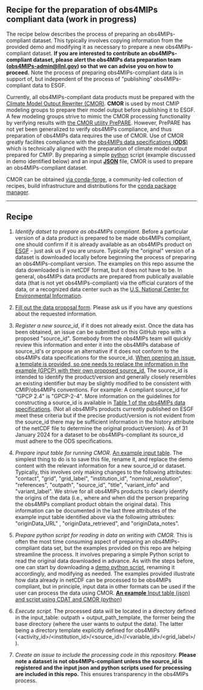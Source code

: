 ## Recipe for the preparation of obs4MIPs compliant data (work in progress)

The recipe below describes the process of preparing an obs4MIPs-compliant dataset. This typically involves copying information from the provided demo and modifying it as necessary to prepare a new obs4MIPs-compliant dataset.  **If you are interested to contribute an obs4MIPs-compliant dataset, please alert the obs4MIPs data preparation team (obs4MIPs-admin@llnl.gov) so that we can advise you on how to proceed.** Note the process of preparing obs4MIPs-compliant data is in support of, but independent of the process of "publishing" obs4MIPs-compliant data to ESGF.   

Currently, all obs4MIPs-compliant data products must be prepared with the [Climate Model Output Rewriter (CMOR)](https://cmor.llnl.gov).  **CMOR** is used by most CMIP modeling groups to prepare their model output before publishing it to ESGF.  A few modeling groups strive to mimic the CMOR processing functionality by verifying results with [the CMOR utility PrePARE](https://github.com/PCMDI/cmor/blob/main/LibCV/PrePARE/PrePARE.py).  However, PrePARE has not yet been generalized to verify obs4MIPs compliance, and thus preparation of obs4MIPs data requires the use of CMOR.  Use of CMOR greatly facilites compliance with the [obs4MIPs data specifications (**ODS**)](https://pcmdi.github.io/obs4MIPs/dataStandards.html) which is technically aligned with the preparation of climate model output prepared for CMIP.  By preparing a simple [python](https://python.org) script (example discussed in demo identified below) and an input [**JSON**](https://json.org) file, CMOR is used to prepare an obs4MIPs-compliant dataset.   

CMOR can be obtained [via conda-forge](https://cmor.llnl.gov/mydoc_cmor3_conda/), a community-led collection of recipes, build infrastructure and distributions for the [conda package manager](https://docs.conda.io/projects/conda/en/latest).  

---

## Recipe

1) _*Identify datset to prepare as obs4MIPs compliant.*_ Before a particular version of a data product is prepared to be made obs4MIPs compliant, one should confirm if it is already available as an obs4MIPs product on [ESGF](https://aims2.llnl.gov/search) - just ask us if you are unsure. Typically the "original" version of a dataset is downloaded locally before beginning the process of preparing an obs4MIPs-compliant version.  The examples on this repo assume the data downloaded is in netCDF format, but it does not have to be.  In general, obs4MIPs data products are prepared from publically available data (that is not yet obs4MIPs-compliant) via the official curators of the data, or a recognized data center such as the [U.S. National Center for Environmental Information](https://www.nesdis.noaa.gov/data-research-services/data-collections).     

2) [Fill out the data proposal form](https://bit.ly/obs4MIPs-submit).  Please ask us if you have any questions about the requested information.

3) _*Register a new source_id*_, if it does not already exist. Once the data has been obtained, an issue can be submitted on this GitHub repo with a proposed "source_id".  Somebody from the obs4MIPs team will quickly review this information and enter it into the obs4MIPs database of source_id's or propose an alternative if it does not conform to the obs4MIPs data specifications for the source_id.  [When opening an issue, a template is provided, so one needs to replace the information in the example (GPCP) with their own proposed source_id.](https://github.com/PCMDI/obs4MIPs-cmor-tables/issues/new)  The source_id is intended to identify the product/version and generally closely resembles an existing identifier but may be slightly modified to be consistent with CMIP/obs4MIPs conventions.  For example: A compliant source_id for "GPCP 2.4" is "GPCP-2-4".  More information on the guidelines for constructing a source_id is available in [Table 1 of the obs4MIPs data specifications](https://docs.google.com/document/d/1FXXBhUh71Hjus557ZTD3EKPi_2zxeLvi1aICXOjVYPc/edit#heading=h.7zmnv8xlfe08).  (Not all obs4MIPs products currently published on ESGF meet these criteria but if the precise product/version is not evident from the source_id there may be sufficient information in the history attribute of the netCDF file to determine the original product/version).  As of 31 January 2024 for a dataset to be obs4MIPs-compliant its source_id must adhere to the ODS specifications.  

4) _*Prepare input table for running CMOR*_.  [An example input table](https://github.com/PCMDI/obs4MIPs-cmor-tables/blob/master/demo/CMAP-V1902.json).  The simplest thing to do is to save this file, rename it, and replace the demo content with the relevant information for a new source_id or dataset.  Typically, this involves only making changes to the following attributes:  "contact", "grid", "grid_label", "institution_id", "nominal_resolution", "references", "outpath", "source_id", "title", "variant_info" and "variant_label". We strive for all obs4MIPs products to clearly identify the origins of the data (i.e., where and when did the person preparing the obs4MIPs compliant product obtain the original data).  This information can be documented in the last three attributes of the example input table identified above via the following attributes: "originData_URL" , "originData_retrieved", and "originData_notes".

5) _*Prepare python script for reading in data an writing with CMOR*_.  This is often the most time consuming aspect of preparing an obs4MIPs-compliant data set, but the examples provided on this repo are helping streamline the process.  It involves preparing a simple Python script to read the original data downloaded in advance.  As with the steps before, one can start by downloading a [demo python script](https://github.com/PCMDI/obs4MIPs-cmor-tables/blob/master/demo/runCMORdemo_CMAP-V1902.py), renaming it accordingly, and modifying as needed. The examples provided illustrate how data already in netCDF can be processed to be obs4MIPs compliant, but in principle, input data in other formats can be used if the user can process the data using CMOR. [**An example** Input table (json) and script using CDAT and CMOR (python)](https://github.com/PCMDI/obs4MIPs-cmor-tables/tree/master/demo)

6) _*Execute script.*_  The processed data will be located in a directory defined in the input_table: outpath + output_path_template, the former being the base directory (where the user wants to output the data). The latter being a directory template explicitly defined for obs4MIPs (<activity_id>/<institution_id>/<source_id>/<frequency>/<variable_id>/<grid_label>/<version>). 
  
7) _*Create an issue to include the processing code in this repository.*_  **Please note a dataset is not obs4MIPs-compliant unless the source_id is registered and the input json and python scripts used for processing are included in this repo.**  This ensures transparency in the obs4MIPs process. 
    

